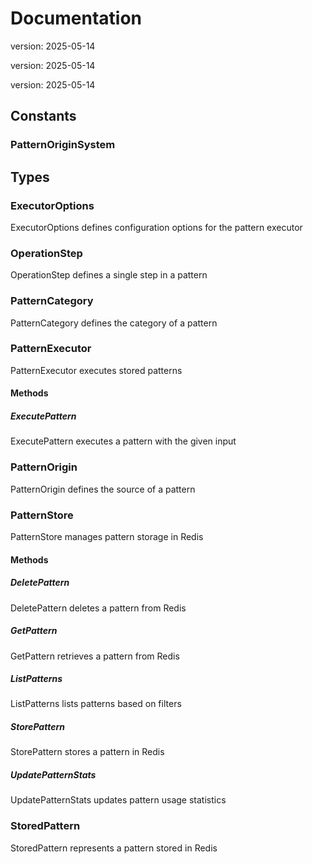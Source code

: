 # Documentation

version: 2025-05-14

version: 2025-05-14

version: 2025-05-14


## Constants

### PatternOriginSystem

## Types

### ExecutorOptions

ExecutorOptions defines configuration options for the pattern executor

### OperationStep

OperationStep defines a single step in a pattern

### PatternCategory

PatternCategory defines the category of a pattern

### PatternExecutor

PatternExecutor executes stored patterns

#### Methods

##### ExecutePattern

ExecutePattern executes a pattern with the given input

### PatternOrigin

PatternOrigin defines the source of a pattern

### PatternStore

PatternStore manages pattern storage in Redis

#### Methods

##### DeletePattern

DeletePattern deletes a pattern from Redis

##### GetPattern

GetPattern retrieves a pattern from Redis

##### ListPatterns

ListPatterns lists patterns based on filters

##### StorePattern

StorePattern stores a pattern in Redis

##### UpdatePatternStats

UpdatePatternStats updates pattern usage statistics

### StoredPattern

StoredPattern represents a pattern stored in Redis
